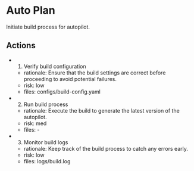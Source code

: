 # Auto Plan

Initiate build process for autopilot.

## Actions
- 1. Verify build configuration
  - rationale: Ensure that the build settings are correct before proceeding to avoid potential failures.
  - risk: low
  - files: configs/build-config.yaml
- 2. Run build process
  - rationale: Execute the build to generate the latest version of the autopilot.
  - risk: med
  - files: -
- 3. Monitor build logs
  - rationale: Keep track of the build process to catch any errors early.
  - risk: low
  - files: logs/build.log